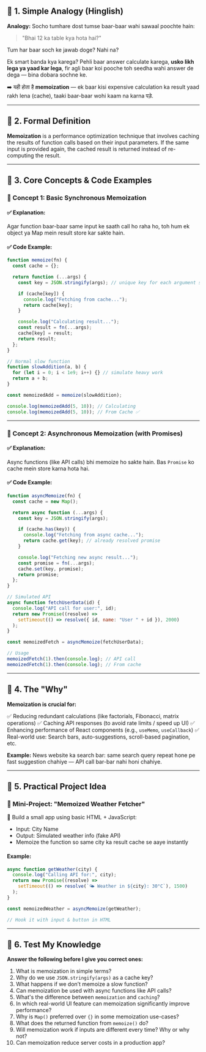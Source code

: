 ## 🔹 1. Simple Analogy (Hinglish)

**Analogy:**
Socho tumhare dost tumse baar-baar wahi sawaal poochte hain:

> "Bhai 12 ka table kya hota hai?"

Tum har baar soch ke jawab doge? Nahi na?

Ek smart banda kya karega? Pehli baar answer calculate karega, **usko likh lega ya yaad kar lega**, fir agli baar koi pooche toh seedha wahi answer de dega — bina dobara sochne ke.

➡️ यही होता है **memoization** — ek baar kisi expensive calculation ka result yaad rakh lena (cache), taaki baar-baar wohi kaam na karna पड़े.

---

## 🔹 2. Formal Definition

**Memoization** is a performance optimization technique that involves caching the results of function calls based on their input parameters. If the same input is provided again, the cached result is returned instead of re-computing the result.

---

## 🔹 3. Core Concepts & Code Examples

### 🔸 Concept 1: Basic Synchronous Memoization

#### ✅ Explanation:

Agar function baar-baar same input ke saath call ho raha ho, toh hum ek object ya Map mein result store kar sakte hain.

#### ✅ Code Example:

```javascript
function memoize(fn) {
  const cache = {};

  return function (...args) {
    const key = JSON.stringify(args); // unique key for each argument set

    if (cache[key]) {
      console.log("Fetching from cache...");
      return cache[key];
    }

    console.log("Calculating result...");
    const result = fn(...args);
    cache[key] = result;
    return result;
  };
}

// Normal slow function
function slowAddition(a, b) {
  for (let i = 0; i < 1e9; i++) {} // simulate heavy work
  return a + b;
}

const memoizedAdd = memoize(slowAddition);

console.log(memoizedAdd(5, 10)); // Calculating
console.log(memoizedAdd(5, 10)); // From Cache ✅
```

---

### 🔸 Concept 2: Asynchronous Memoization (with Promises)

#### ✅ Explanation:

Async functions (like API calls) bhi memoize ho sakte hain. Bas `Promise` ko cache mein store karna hota hai.

#### ✅ Code Example:

```javascript
function asyncMemoize(fn) {
  const cache = new Map();

  return async function (...args) {
    const key = JSON.stringify(args);

    if (cache.has(key)) {
      console.log("Fetching from async cache...");
      return cache.get(key); // already resolved promise
    }

    console.log("Fetching new async result...");
    const promise = fn(...args);
    cache.set(key, promise);
    return promise;
  };
}

// Simulated API
async function fetchUserData(id) {
  console.log("API call for user:", id);
  return new Promise((resolve) =>
    setTimeout(() => resolve({ id, name: "User " + id }), 2000)
  );
}

const memoizedFetch = asyncMemoize(fetchUserData);

// Usage
memoizedFetch(1).then(console.log); // API call
memoizedFetch(1).then(console.log); // From cache
```

---

## 🔹 4. The "Why"

**Memoization is crucial for:**

✅ Reducing redundant calculations (like factorials, Fibonacci, matrix operations)
✅ Caching API responses (to avoid rate limits / speed up UI)
✅ Enhancing performance of React components (e.g., `useMemo`, `useCallback`)
✅ Real-world use: Search bars, auto-suggestions, scroll-based pagination, etc.

**Example:**
News website ka search bar: same search query repeat hone pe fast suggestion chahiye — API call bar-bar nahi honi chahiye.

---

## 🔹 5. Practical Project Idea

### 🧠 Mini-Project: "Memoized Weather Fetcher"

📌 Build a small app using basic HTML + JavaScript:

- Input: City Name
- Output: Simulated weather info (fake API)
- Memoize the function so same city ka result cache se aaye instantly

#### Example:

```javascript
async function getWeather(city) {
  console.log("Calling API for:", city);
  return new Promise((resolve) =>
    setTimeout(() => resolve(`🌤️ Weather in ${city}: 30°C`), 1500)
  );
}

const memoizedWeather = asyncMemoize(getWeather);

// Hook it with input & button in HTML
```

---

## 🔹 6. Test My Knowledge

**Answer the following before I give you correct ones:**

1. What is memoization in simple terms?
2. Why do we use `JSON.stringify(args)` as a cache key?
3. What happens if we don’t memoize a slow function?
4. Can memoization be used with async functions like API calls?
5. What's the difference between `memoization` and `caching`?
6. In which real-world UI feature can memoization significantly improve performance?
7. Why is `Map()` preferred over `{}` in some memoization use-cases?
8. What does the returned function from `memoize()` do?
9. Will memoization work if inputs are different every time? Why or why not?
10. Can memoization reduce server costs in a production app?

